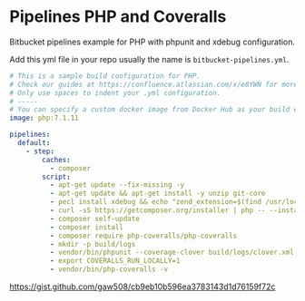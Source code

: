 # Pipelines PHP and Coveralls

Bitbucket pipelines example for PHP with phpunit and xdebug configuration.

Add this yml file in your repo usually the name is ```bitbucket-pipelines.yml```.

```yml
# This is a sample build configuration for PHP.
# Check our guides at https://confluence.atlassian.com/x/e8YWN for more examples.
# Only use spaces to indent your .yml configuration.
# -----
# You can specify a custom docker image from Docker Hub as your build environment.
image: php:7.1.11

pipelines:
  default:
    - step:
        caches:
          - composer
        script:
          - apt-get update --fix-missing -y
          - apt-get update && apt-get install -y unzip git-core
          - pecl install xdebug && echo "zend_extension=$(find /usr/local/lib/php/extensions/ -name xdebug.so)" > /usr/local/etc/php/conf.d/xdebug.ini
          - curl -sS https://getcomposer.org/installer | php -- --install-dir=/usr/local/bin --filename=composer
          - composer self-update
          - composer install
          - composer require php-coveralls/php-coveralls
          - mkdir -p build/logs
          - vendor/bin/phpunit --coverage-clover build/logs/clover.xml
          - export COVERALLS_RUN_LOCALLY=1
          - vendor/bin/php-coveralls -v
```

https://gist.github.com/gaw508/cb9eb10b596ea3783143d1d76159f72c